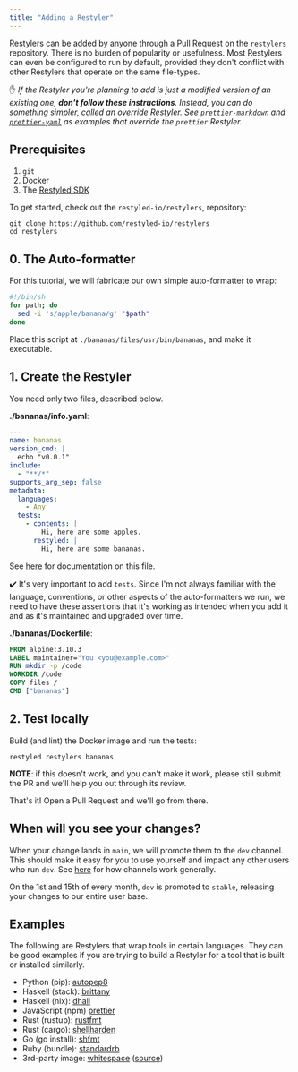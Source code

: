 ```yaml
---
title: "Adding a Restyler"
---
```


Restylers can be added by anyone through a Pull Request on the `restylers`
repository. There is no burden of popularity or usefulness. Most Restylers can
even be configured to run by default, provided they don't conflict with other
Restylers that operate on the same file-types.

:hand: *If the Restyler you're planning to add is just a modified version of an existing one, **don't follow these instructions**. Instead, you can do something simpler, called an *override* Restyler. See [`prettier-markdown`](https://github.com/restyled-io/restylers/blob/main/prettier-markdown/info.yaml) and [`prettier-yaml`](https://github.com/restyled-io/restylers/blob/main/prettier-yaml/info.yaml) as examples that override the `prettier` Restyler.*

## Prerequisites

1. `git`
1. Docker
1. The [Restyled SDK](https://github.com/restyled-io/sdk#installation)

To get started, check out the `restyled-io/restylers`, repository:

```console
git clone https://github.com/restyled-io/restylers
cd restylers
```

## 0. The Auto-formatter

For this tutorial, we will fabricate our own simple auto-formatter to wrap:

```sh
#!/bin/sh
for path; do
  sed -i 's/apple/banana/g' "$path"
done
```

Place this script at `./bananas/files/usr/bin/bananas`, and make it executable.

## 1. Create the Restyler

You need only two files, described below.

**./bananas/info.yaml**:

```yaml
---
name: bananas
version_cmd: |
  echo "v0.0.1"
include:
  - "**/*"
supports_arg_sep: false
metadata:
  languages:
    - Any
  tests:
    - contents: |
        Hi, here are some apples.
      restyled: |
        Hi, here are some bananas.
```

See [here](https://github.com/restyled-io/restyled.io/wiki/Restyler-Info-Yaml) for documentation on this file.

:heavy_check_mark:  It's very important to add `tests`. Since I'm not always familiar with the language, conventions, or other
aspects of the auto-formatters we run, we need to have these assertions that it's working as intended when
you add it and as it's maintained and upgraded over time.

**./bananas/Dockerfile**:

```dockerfile
FROM alpine:3.10.3
LABEL maintainer="You <you@example.com>"
RUN mkdir -p /code
WORKDIR /code
COPY files /
CMD ["bananas"]
```

## 2. Test locally

Build (and lint) the Docker image and run the tests:

```console
restyled restylers bananas
```

**NOTE**: if this doesn't work, and you can't make it work, please still submit
the PR and we'll help you out through its review.

That's it! Open a Pull Request and we'll go from there.

## When will you see your changes?

When your change lands in `main`, we will promote them to the `dev` channel.
This should make it easy for you to use yourself and impact any other
users who run `dev`.  See [here](https://github.com/restyled-io/restyled.io/wiki/Restyler-Versions)
for how channels work generally.

On the 1st and 15th of every month, `dev` is promoted to `stable`, releasing your changes to
our entire user base.

## Examples

The following are Restylers that wrap tools in certain languages. They can be good examples if you
are trying to build a Restyler for a tool that is built or installed similarly.

- Python (pip): [autopep8](https://github.com/restyled-io/restylers/blob/main/autopep8/Dockerfile)
- Haskell (stack): [brittany](https://github.com/restyled-io/restylers/blob/main/brittany/Dockerfile)
- Haskell (nix): [dhall](https://github.com/restyled-io/restylers/blob/main/dhall/Dockerfile)
- JavaScript (npm) [prettier](https://github.com/restyled-io/restylers/blob/main/prettier/Dockerfile)
- Rust (rustup): [rustfmt](https://github.com/restyled-io/restylers/blob/main/rustfmt/Dockerfile)
- Rust (cargo): [shellharden](https://github.com/restyled-io/restylers/blob/main/shellharden/Dockerfile)
- Go (go install): [shfmt](https://github.com/restyled-io/restylers/blob/main/shfmt/Dockerfile)
- Ruby (bundle): [standardrb](https://github.com/restyled-io/restylers/blob/main/standardrb/Dockerfile)
- 3rd-party image: [whitespace](https://github.com/restyled-io/restylers/blob/main/whitespace/info.yaml) ([source](https://github.com/restyled-io/restyler-whitespace))
